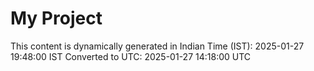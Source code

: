 # My Project

This content is dynamically generated in Indian Time (IST): 2025-01-27 19:48:00 IST
Converted to UTC: 2025-01-27 14:18:00 UTC
